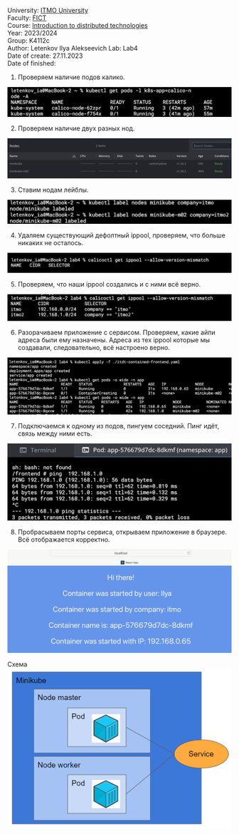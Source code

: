 University: [ITMO University](https://itmo.ru/ru/)  
Faculty: [FICT](https://fict.itmo.ru)  
Course: [Introduction to distributed technologies](https://github.com/itmo-ict-faculty/introduction-to-distributed-technologies)  
Year: 2023/2024  
Group: K4112c  
Author: Letenkov Ilya Alekseevich
Lab: Lab4  
Date of create: 27.11.2023  
Date of finished:  


1. Проверяем наличие подов калико.  
     
![image](../lab4/img/1.png)

2. Проверяем наличие двух разных нод.  
   
![image](../lab4/img/2.png)

3. Ставим нодам лейблы.  

![image](../lab4/img/3.png)

4. Удаляем существующий дефолтный ippool, проверяем, что больше никаких не осталось.  

![image](../lab4/img/4.png)

5. Проверяем, что наши ippool создались и с ними всё верно.  

![image](../lab4/img/5.png)

6. Разорачиваем приложение с сервисом. Проверяем, какие айпи адреса были ему назначены. Адреса из тех ippool которые мы создавали, следовательно, всё настроено верно.  

![image](../lab4/img/6.png)

7. Подключаемся к одному из подов, пингуем соседний. Пинг идёт, связь между ними есть.  

![image](../lab4/img/7.png)

8. Пробрасываем порты сервиса, открываем приложение в браузере. Всё отображается корректно.  

![image](../lab4/img/8.png)


Схема  
![image](../lab4/img/9.png)

